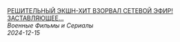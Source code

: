 <!--2024-12-15 12:00:29-->
<div class="yb">
  <a class="nodecor" href="/index.html?filmy/reshitelnyj_ekshn-hit_vzorval_setevoj_efir_zastavlyajushchee_zamirat_zakulisesmertelnyj_nomer">
    <img class="preview" data-videoid="JK4mQNFxoyo" src="https://i3.ytimg.com/vi/JK4mQNFxoyo/hqdefault.jpg" align="middle" alt="">
  </a>
  <div class="inlbl text">
    <a class="nodecor" href="/index.html?filmy/reshitelnyj_ekshn-hit_vzorval_setevoj_efir_zastavlyajushchee_zamirat_zakulisesmertelnyj_nomer">РЕШИТЕЛЬНЫЙ ЭКШН-ХИТ ВЗОРВАЛ СЕТЕВОЙ ЭФИР! ЗАСТАВЛЯЮЩЕЕ...</a><br>
    <i class="smaller2">Военные Фильмы и Сериалы</i><br>
    <i class="smaller3">2024-12-15</i>
  </div>
</div>
